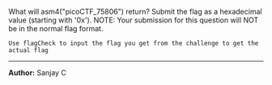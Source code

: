 What will asm4("picoCTF_75806") return? Submit the flag as a hexadecimal value (starting with '0x'). NOTE: Your submission for this question will NOT be in the normal flag format.

`Use flagCheck to input the flag you get from the challenge to get the actual flag`

---
**Author:** Sanjay C